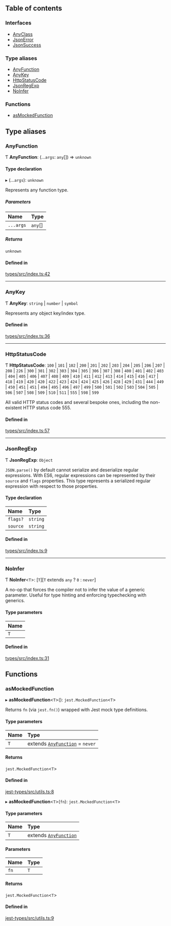 ## Table of contents

### Interfaces

- [AnyClass][1]
- [JsonError][2]
- [JsonSuccess][3]

### Type aliases

- [AnyFunction][4]
- [AnyKey][5]
- [HttpStatusCode][6]
- [JsonRegExp][7]
- [NoInfer][8]

### Functions

- [asMockedFunction][9]

## Type aliases

### AnyFunction

Ƭ **AnyFunction**: (...`args`: `any`\[]) => `unknown`

#### Type declaration

▸ (...`args`): `unknown`

Represents any function type.

##### Parameters

| Name      | Type     |
| :-------- | :------- |
| `...args` | `any`\[] |

##### Returns

`unknown`

#### Defined in

[types/src/index.ts:42][10]

---

### AnyKey

Ƭ **AnyKey**: `string` | `number` | `symbol`

Represents any object key/index type.

#### Defined in

[types/src/index.ts:36][11]

---

### HttpStatusCode

Ƭ **HttpStatusCode**: `100` | `101` | `102` | `200` | `201` | `202` | `203` |
`204` | `205` | `206` | `207` | `208` | `226` | `300` | `301` | `302` | `303` |
`304` | `305` | `306` | `307` | `308` | `400` | `401` | `402` | `403` | `404` |
`405` | `406` | `407` | `408` | `409` | `410` | `411` | `412` | `413` | `414` |
`415` | `416` | `417` | `418` | `419` | `420` | `420` | `422` | `423` | `424` |
`424` | `425` | `426` | `428` | `429` | `431` | `444` | `449` | `450` | `451` |
`451` | `494` | `495` | `496` | `497` | `499` | `500` | `501` | `502` | `503` |
`504` | `505` | `506` | `507` | `508` | `509` | `510` | `511` | `555` | `598` |
`599`

All valid HTTP status codes and several bespoke ones, including the non-existent
HTTP status code 555.

#### Defined in

[types/src/index.ts:57][12]

---

### JsonRegExp

Ƭ **JsonRegExp**: `Object`

`JSON.parse()` by default cannot serialize and deserialize regular expressions.
With ES6, regular expressions can be represented by their `source` and `flags`
properties. This type represents a serialized regular expression with respect to
those properties.

#### Type declaration

| Name     | Type     |
| :------- | :------- |
| `flags?` | `string` |
| `source` | `string` |

#### Defined in

[types/src/index.ts:9][13]

---

### NoInfer

Ƭ **NoInfer**<`T`>: \[`T`]\[`T` extends `any` ? `0` : `never`]

A no-op that forces the compiler not to infer the value of a generic parameter.
Useful for type hinting and enforcing typechecking with generics.

#### Type parameters

| Name |
| :--- |
| `T`  |

#### Defined in

[types/src/index.ts:31][14]

## Functions

### asMockedFunction

▸ **asMockedFunction**<`T`>(): `jest.MockedFunction`<`T`>

Returns `fn` (via `jest.fn()`) wrapped with Jest mock type definitions.

#### Type parameters

| Name | Type                                 |
| :--- | :----------------------------------- |
| `T`  | extends [`AnyFunction`][4] = `never` |

#### Returns

`jest.MockedFunction`<`T`>

#### Defined in

[jest-types/src/utils.ts:8][15]

▸ **asMockedFunction**<`T`>(`fn`): `jest.MockedFunction`<`T`>

#### Type parameters

| Name | Type                       |
| :--- | :------------------------- |
| `T`  | extends [`AnyFunction`][4] |

#### Parameters

| Name | Type |
| :--- | :--- |
| `fn` | `T`  |

#### Returns

`jest.MockedFunction`<`T`>

#### Defined in

[jest-types/src/utils.ts:9][16]

[1]: interfaces/AnyClass.md
[2]: interfaces/JsonError.md
[3]: interfaces/JsonSuccess.md
[4]: README.md#anyfunction
[5]: README.md#anykey
[6]: README.md#httpstatuscode
[7]: README.md#jsonregexp
[8]: README.md#noinfer
[9]: README.md#asmockedfunction
[10]:
  https://github.com/Xunnamius/typescript-utils/blob/cc9f718/packages/types/src/index.ts#L42
[11]:
  https://github.com/Xunnamius/typescript-utils/blob/cc9f718/packages/types/src/index.ts#L36
[12]:
  https://github.com/Xunnamius/typescript-utils/blob/cc9f718/packages/types/src/index.ts#L57
[13]:
  https://github.com/Xunnamius/typescript-utils/blob/cc9f718/packages/types/src/index.ts#L9
[14]:
  https://github.com/Xunnamius/typescript-utils/blob/cc9f718/packages/types/src/index.ts#L31
[15]:
  https://github.com/Xunnamius/typescript-utils/blob/cc9f718/packages/jest-types/src/utils.ts#L8
[16]:
  https://github.com/Xunnamius/typescript-utils/blob/cc9f718/packages/jest-types/src/utils.ts#L9
